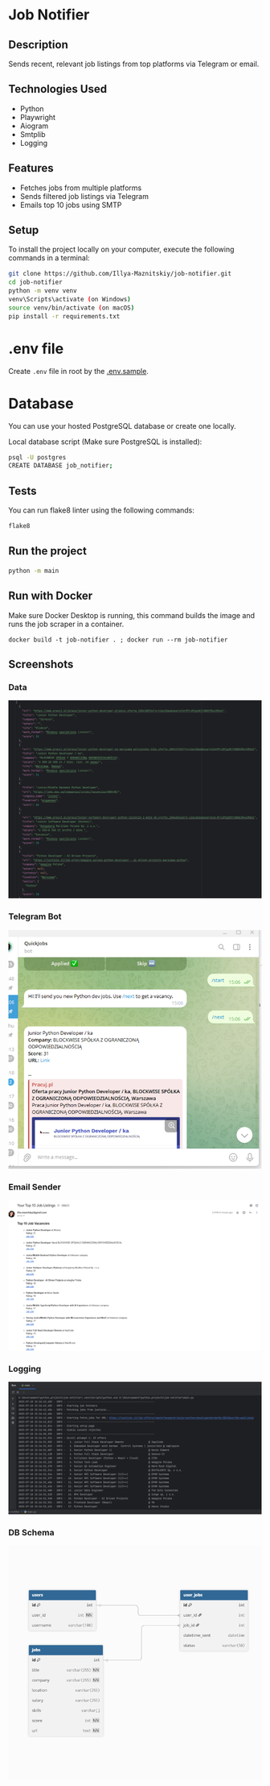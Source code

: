 # Job Notifier


## Description
Sends recent, relevant job listings from top platforms via Telegram or email.


## Technologies Used
- Python
- Playwright
- Aiogram
- Smtplib
- Logging


## Features
- Fetches jobs from multiple platforms
- Sends filtered job listings via Telegram
- Emails top 10 jobs using SMTP


## Setup
To install the project locally on your computer, execute the following commands in a terminal:
```bash
git clone https://github.com/Illya-Maznitskiy/job-notifier.git
cd job-notifier
python -m venv venv
venv\Scripts\activate (on Windows)
source venv/bin/activate (on macOS)
pip install -r requirements.txt
```


# .env file
Create `.env` file in root by the [.env.sample](.env.sample).


# Database
You can use your hosted PostgreSQL database or create one locally.

Local database script (Make sure PostgreSQL is installed):
```bash
psql -U postgres
CREATE DATABASE job_notifier;
```


## Tests
You can run flake8 linter using the following commands:
```bash
flake8
```


## Run the project
```bash
python -m main
```


## Run with Docker
Make sure Docker Desktop is running, this command builds the image and runs the job scraper in a container.
```
docker build -t job-notifier . ; docker run --rm job-notifier
```


## Screenshots
### Data
![Data](screenshots/data.png)

### Telegram Bot
![Telegram Bot](screenshots/telegram_bot.png)

### Email Sender
![Email Sender](screenshots/email_sender.png)

### Logging
![Logging](screenshots/logging.png)

### DB Schema
![DB Schema](screenshots/db_schema.png)
